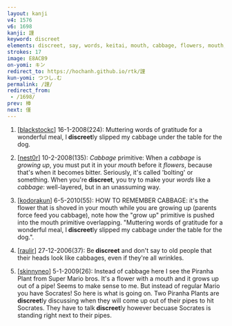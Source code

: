 ```yaml
---
layout: kanji
v4: 1576
v6: 1698
kanji: 謹
keyword: discreet
elements: discreet, say, words, keitai, mouth, cabbage, flowers, mouth, grow up
strokes: 17
image: E8ACB9
on-yomi: キン
redirect_to: https://hochanh.github.io/rtk/謹
kun-yomi: つつし.む
permalink: /謹/
redirect_from:
 - /1698/
prev: 棒
next: 僅
---
```


1) [<a href="http://kanji.koohii.com/profile/blackstockc">blackstockc</a>] 16-1-2008(224): Muttering words of gratitude for a wonderful meal, I<strong> discreet</strong>ly slipped my cabbage under the table for the dog.

2) [<a href="http://kanji.koohii.com/profile/nest0r">nest0r</a>] 10-2-2008(135): <em>Cabbage</em> primitive: When a <em>cabbage</em> is <em>growing up</em>, you must put it in your <em>mouth</em> before it <em>flowers</em>, because that&#039;s when it becomes bitter. Seriously, it&#039;s called &#039;bolting&#039; or something. When you&#039;re<strong> discreet</strong>, you try to make your <em>words</em> like a <em>cabbage</em>: well-layered, but in an unassuming way.

3) [<a href="http://kanji.koohii.com/profile/kodorakun">kodorakun</a>] 6-5-2010(55): HOW TO REMEMBER CABBAGE: it&#039;s the flower that is shoved in your mouth while you are growing up (parents force feed you cabbage), note how the &quot;grow up&quot; primitive is pushed into the mouth primitive overlapping. &quot;Muttering words of gratitude for a wonderful meal, I<strong> discreet</strong>ly slipped my cabbage under the table for the dog.&quot;.

4) [<a href="http://kanji.koohii.com/profile/raulir">raulir</a>] 27-12-2006(37): Be<strong> discreet</strong> and don&#039;t say to old people that their heads look like cabbages, even if they&#039;re all wrinkles.

5) [<a href="http://kanji.koohii.com/profile/skinnyneo">skinnyneo</a>] 5-1-2009(26): Instead of cabbage here I see the Piranha Plant from Super Mario bros. It&#039;s a flower with a mouth and it grows up out of a pipe! Seems to make sense to me. But instead of regular Mario you have Socrates! So here is what is going on. Two Piranha Plants are<strong> discreet</strong>ly discussing when they will come up out of their pipes to hit Socrates. They have to talk<strong> discreet</strong>ly however becuase Socrates is standing right next to their pipes.

